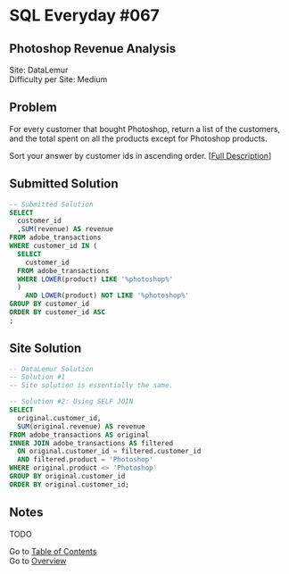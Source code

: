 # SQL Everyday \#067

## Photoshop Revenue Analysis

Site: DataLemur\
Difficulty per Site: Medium

## Problem

For every customer that bought Photoshop, return a list of the customers, and the total spent on all the products except for Photoshop products.

Sort your answer by customer ids in ascending order. [[Full Description](https://datalemur.com/questions/photoshop-revenue-analysis)]

## Submitted Solution

```sql
-- Submitted Solution
SELECT
  customer_id
  ,SUM(revenue) AS revenue
FROM adobe_transactions
WHERE customer_id IN (
  SELECT 
    customer_id 
  FROM adobe_transactions 
  WHERE LOWER(product) LIKE '%photoshop%'
  )
    AND LOWER(product) NOT LIKE '%photoshop%'
GROUP BY customer_id
ORDER BY customer_id ASC
;
```

## Site Solution

```sql
-- DataLemur Solution 
-- Solution #1
-- Site solution is essentially the same.

-- Solution #2: Using SELF JOIN
SELECT 
  original.customer_id,
  SUM(original.revenue) AS revenue
FROM adobe_transactions AS original
INNER JOIN adobe_transactions AS filtered
  ON original.customer_id = filtered.customer_id
  AND filtered.product = 'Photoshop'
WHERE original.product <> 'Photoshop'
GROUP BY original.customer_id
ORDER BY original.customer_id; 
```

## Notes

TODO

Go to [Table of Contents](/README.md#contents)\
Go to [Overview](/README.md)
